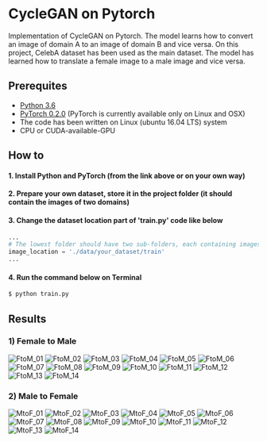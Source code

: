 # CycleGAN on Pytorch

Implementation of CycleGAN on Pytorch. The model learns how to convert an image of domain A to an image of domain B and vice versa. On this project, CelebA dataset has been used as the main dataset. The model has learned how to translate a female image to a male image and vice versa.


## Prerequites
* [Python 3.6](https://www.continuum.io/downloads)
* [PyTorch 0.2.0](http://pytorch.org/) (PyTorch is currently available only on Linux and OSX)
* The code has been written on Linux (ubuntu 16.04 LTS) system
* CPU or CUDA-available-GPU


## How to
#### 1. Install Python and PyTorch (from the link above or on your own way)
#### 2. Prepare your own dataset, store it in the project folder (it should contain the images of two domains)
#### 3. Change the dataset location part of 'train.py' code like below
```python
...
# The lowest folder should have two sub-folders, each containing images from another domain
image_location = './data/your_dataset/train'
...
```
#### 4. Run the command below on Terminal
```bash
$ python train.py
```


## Results
### 1) Female to Male
![FtoM_01](result/examples/FtoM_01.png)
![FtoM_02](result/examples/FtoM_02.png)
![FtoM_03](result/examples/FtoM_03.png)
![FtoM_04](result/examples/FtoM_04.png)
![FtoM_05](result/examples/FtoM_05.png)
![FtoM_06](result/examples/FtoM_06.png)
![FtoM_07](result/examples/FtoM_07.png)
![FtoM_08](result/examples/FtoM_08.png)
![FtoM_09](result/examples/FtoM_09.png)
![FtoM_10](result/examples/FtoM_10.png)
![FtoM_11](result/examples/FtoM_11.png)
![FtoM_12](result/examples/FtoM_12.png)
![FtoM_13](result/examples/FtoM_13.png)
![FtoM_14](result/examples/FtoM_14.png)
### 2) Male to Female
![MtoF_01](result/examples/MtoF_01.png)
![MtoF_02](result/examples/MtoF_02.png)
![MtoF_03](result/examples/MtoF_03.png)
![MtoF_04](result/examples/MtoF_04.png)
![MtoF_05](result/examples/MtoF_05.png)
![MtoF_06](result/examples/MtoF_06.png)
![MtoF_07](result/examples/MtoF_07.png)
![MtoF_08](result/examples/MtoF_08.png)
![MtoF_09](result/examples/MtoF_09.png)
![MtoF_10](result/examples/MtoF_10.png)
![MtoF_11](result/examples/MtoF_11.png)
![MtoF_12](result/examples/MtoF_12.png)
![MtoF_13](result/examples/MtoF_13.png)
![MtoF_14](result/examples/MtoF_14.png)